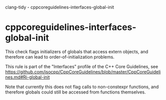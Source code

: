clang-tidy - cppcoreguidelines-interfaces-global-init

</div>

# cppcoreguidelines-interfaces-global-init

This check flags initializers of globals that access extern objects, and
therefore can lead to order-of-initialization problems.

This rule is part of the "Interfaces" profile of the C++ Core
Guidelines, see
<https://github.com/isocpp/CppCoreGuidelines/blob/master/CppCoreGuidelines.md#Ri-global-init>

Note that currently this does not flag calls to non-constexpr functions,
and therefore globals could still be accessed from functions themselves.
